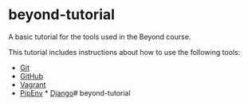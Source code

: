 # beyond-tutorial
A basic tutorial for the tools used in the Beyond course.

This tutorial includes instructions about how to use the following tools:
* [Git](https://git-scm.com/)
* [GitHub](https://github.com/)
* [Vagrant](https://www.vagrantup.com/)
* [PipEnv](https://github.com/pypa/pipenv) * [Django](https://www.djangoproject.com/)# beyond-tutorial
